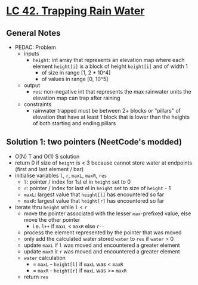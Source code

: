 # [LC 42. Trapping Rain Water](https://leetcode.com/problems/trapping-rain-water/description/)

## General Notes

- PEDAC: Problem
  - inputs
    - `height`: int array that represents an elevation map where each element `height[i]` is a block of height `height[i]` and of width 1
      - of size in range \[1, 2 * 10^4]
      - of values in range \[0, 10^5]
  - output
    - `res`: non-negative int that represents the max rainwater units the elevation map can trap after raining
  - constraints
    - rainwater trapped must be between 2+ blocks or "pillars" of elevation that have at least 1 block that is lower than the heights of both starting and ending pillars

## Solution 1: two pointers (NeetCode's modded)

- O(N) T and O(1) S solution
- return 0 if size of `height` is < 3 because cannot store water at endpoints (first and last element / bar)
- initialise variables `l`, `r`, `maxL`, `maxR`, `res`
  - `l`: pointer / index for 1st el in `height` set to 0
  - `r`: pointer / index for last el in `height` set to size of `height` - 1
  - `maxL`: largest value that `height[l]` has encountered so far
  - `maxR`: largest value that `height[r]` has encountered so far
- iterate thru `height` while `l` < `r`
  - move the pointer associated with the lesser `max`-prefixed value, else move the other pointer
    - i.e. `l++` if `maxL` < `maxR` else `r--`
  - process the element represented by the pointer that was moved
  - only add the calculated water stored `water` to `res` if `water` > 0
  - update `maxL` if `l` was moved and encountered a greater element
  - update `maxR` ir `r` was moved and encountered a greater element
  - `water` calculation
    - = `maxL` - `height[l]` if `maxL` was < `maxR`
    - = `maxR` - `height[r]` if `maxL` was >= `maxR`
  - return `res`

